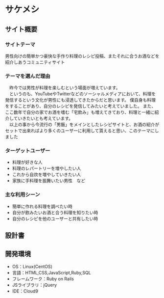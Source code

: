 # サケメシ

## サイト概要
### サイトテーマ
男性向けの簡単かつ豪快な手作り料理のレシピ投稿、またそれに合うお酒などを紹介しあうコミュニティサイト


### テーマを選んだ理由
　昨今では男性が料理を楽しむという場面が増えています。<br>
　というのも、YouTubeやTwitterなどのソーシャルメディアにおいて、料理を発信するという文化が男性にも浸透してきたからだと思います。
僕自身も料理をすることがあり、自分のレシピを発信してみたいと考えていました。
また、ここ数年で自分の家でお酒を嗜む「宅飲み」も増えてきており、料理と一緒に紹介していきたいとも考えています。<br>
　以上の事から今流行の「男飯」をメインとしたレシピサイトと、お酒の紹介がセットで出来ればより多くのユーザ一に利用して貰えると思い、このテーマにしました<br>

### ターゲットユーザー
- 料理が好きな人
- 料理のレパートリーを増やしたい人
- これから自炊を増やしていきたい人
- 家族に手料理を振舞いたい男性　など

### 主な利用シーン
- 簡単に作れる料理を調べたい時
- 自分が飲みたいお酒と合う料理を知りたい時
- 自分のレシピを他のユーザーと共有したい時

## 設計書


## 開発環境
- OS：Linux(CentOS)
- 言語：HTML,CSS,JavaScript,Ruby,SQL
- フレームワーク：Ruby on Rails
- JSライブラリ：jQuery
- IDE：Cloud9
